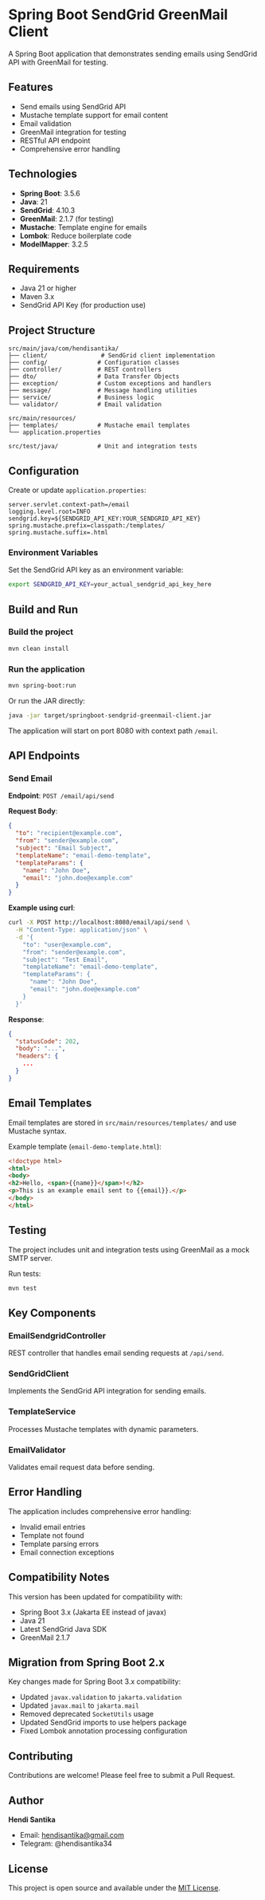 # Spring Boot SendGrid GreenMail Client

A Spring Boot application that demonstrates sending emails using SendGrid API with GreenMail for testing.

## Features

- Send emails using SendGrid API
- Mustache template support for email content
- Email validation
- GreenMail integration for testing
- RESTful API endpoint
- Comprehensive error handling

## Technologies

- **Spring Boot**: 3.5.6
- **Java**: 21
- **SendGrid**: 4.10.3
- **GreenMail**: 2.1.7 (for testing)
- **Mustache**: Template engine for emails
- **Lombok**: Reduce boilerplate code
- **ModelMapper**: 3.2.5

## Requirements

- Java 21 or higher
- Maven 3.x
- SendGrid API Key (for production use)

## Project Structure

```
src/main/java/com/hendisantika/
├── client/               # SendGrid client implementation
├── config/              # Configuration classes
├── controller/          # REST controllers
├── dto/                 # Data Transfer Objects
├── exception/           # Custom exceptions and handlers
├── message/             # Message handling utilities
├── service/             # Business logic
└── validator/           # Email validation

src/main/resources/
├── templates/           # Mustache email templates
└── application.properties

src/test/java/           # Unit and integration tests
```

## Configuration

Create or update `application.properties`:

```properties
server.servlet.context-path=/email
logging.level.root=INFO
sendgrid.key=${SENDGRID_API_KEY:YOUR_SENDGRID_API_KEY}
spring.mustache.prefix=classpath:/templates/
spring.mustache.suffix=.html
```

### Environment Variables

Set the SendGrid API key as an environment variable:

```bash
export SENDGRID_API_KEY=your_actual_sendgrid_api_key_here
```

## Build and Run

### Build the project

```bash
mvn clean install
```

### Run the application

```bash
mvn spring-boot:run
```

Or run the JAR directly:

```bash
java -jar target/springboot-sendgrid-greenmail-client.jar
```

The application will start on port 8080 with context path `/email`.

## API Endpoints

### Send Email

**Endpoint**: `POST /email/api/send`

**Request Body**:

```json
{
  "to": "recipient@example.com",
  "from": "sender@example.com",
  "subject": "Email Subject",
  "templateName": "email-demo-template",
  "templateParams": {
    "name": "John Doe",
    "email": "john.doe@example.com"
  }
}
```

**Example using curl**:

```bash
curl -X POST http://localhost:8080/email/api/send \
  -H "Content-Type: application/json" \
  -d '{
    "to": "user@example.com",
    "from": "sender@example.com",
    "subject": "Test Email",
    "templateName": "email-demo-template",
    "templateParams": {
      "name": "John Doe",
      "email": "john.doe@example.com"
    }
  }'
```

**Response**:

```json
{
  "statusCode": 202,
  "body": "...",
  "headers": {
    ...
  }
}
```

## Email Templates

Email templates are stored in `src/main/resources/templates/` and use Mustache syntax.

Example template (`email-demo-template.html`):

```html
<!doctype html>
<html>
<body>
<h2>Hello, <span>{{name}}</span>!</h2>
<p>This is an example email sent to {{email}}.</p>
</body>
</html>
```

## Testing

The project includes unit and integration tests using GreenMail as a mock SMTP server.

Run tests:

```bash
mvn test
```

## Key Components

### EmailSendgridController

REST controller that handles email sending requests at `/api/send`.

### SendGridClient

Implements the SendGrid API integration for sending emails.

### TemplateService

Processes Mustache templates with dynamic parameters.

### EmailValidator

Validates email request data before sending.

## Error Handling

The application includes comprehensive error handling:

- Invalid email entries
- Template not found
- Template parsing errors
- Email connection exceptions

## Compatibility Notes

This version has been updated for compatibility with:

- Spring Boot 3.x (Jakarta EE instead of javax)
- Java 21
- Latest SendGrid Java SDK
- GreenMail 2.1.7

## Migration from Spring Boot 2.x

Key changes made for Spring Boot 3.x compatibility:

- Updated `javax.validation` to `jakarta.validation`
- Updated `javax.mail` to `jakarta.mail`
- Removed deprecated `SocketUtils` usage
- Updated SendGrid imports to use helpers package
- Fixed Lombok annotation processing configuration

## Contributing

Contributions are welcome! Please feel free to submit a Pull Request.

## Author

**Hendi Santika**

- Email: hendisantika@gmail.com
- Telegram: @hendisantika34

## License

This project is open source and available under the [MIT License](LICENSE).
